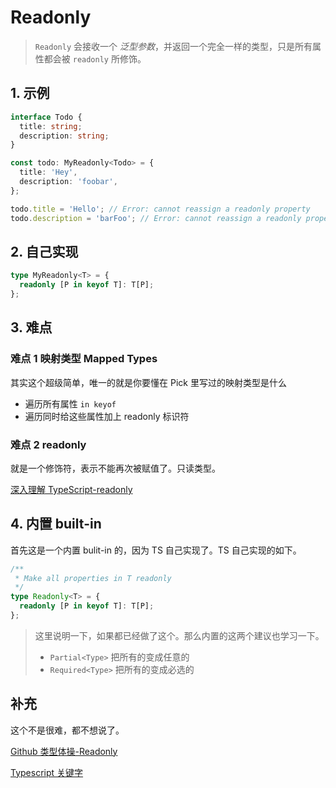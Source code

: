 # Readonly

> `Readonly` 会接收一个 _泛型参数_，并返回一个完全一样的类型，只是所有属性都会被 `readonly` 所修饰。

## 1. 示例

```typescript
interface Todo {
  title: string;
  description: string;
}

const todo: MyReadonly<Todo> = {
  title: 'Hey',
  description: 'foobar',
};

todo.title = 'Hello'; // Error: cannot reassign a readonly property
todo.description = 'barFoo'; // Error: cannot reassign a readonly property
```

## 2. 自己实现

```typescript
type MyReadonly<T> = {
  readonly [P in keyof T]: T[P];
};
```

## 3. 难点

### 难点 1 映射类型 Mapped Types

其实这个超级简单，唯一的就是你要懂在 Pick 里写过的映射类型是什么

- 遍历所有属性 `in keyof`
- 遍历同时给这些属性加上 readonly 标识符

### 难点 2 readonly

就是一个修饰符，表示不能再次被赋值了。只读类型。

[深入理解 TypeScript-readonly](https://jkchao.github.io/typescript-book-chinese/typings/readonly.html)

## 4. 内置 built-in

首先这是一个内置 bulit-in 的，因为 TS 自己实现了。TS 自己实现的如下。

```typescript
/**
 * Make all properties in T readonly
 */
type Readonly<T> = {
  readonly [P in keyof T]: T[P];
};
```

> 这里说明一下，如果都已经做了这个。那么内置的这两个建议也学习一下。
>
> - `Partial<Type>` 把所有的变成任意的
> - `Required<Type>` 把所有的变成必选的

## 补充

这个不是很难，都不想说了。

[Github 类型体操-Readonly](https://github.com/type-challenges/type-challenges/blob/d535735ae6cebd15019b14661577e67683a00461/questions/00007-easy-readonly/README.zh-CN.md)

[Typescript 关键字](https://juejin.cn/post/7034035155434110990)
